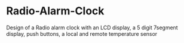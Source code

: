 # Radio-Alarm-Clock
Design of a Radio alarm clock with an LCD display, a 5 digit 7segment display, push buttons, a local and  remote temperature sensor
